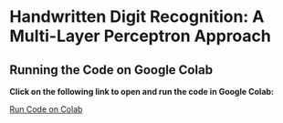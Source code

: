 # Handwritten Digit Recognition: A Multi-Layer Perceptron Approach

## Running the Code on Google Colab

**Click on the following link to open and run the code in Google Colab:**

[Run Code on Colab](https://colab.research.google.com/drive/1jgP0LHewchxiKJyNcRics7DVKvw5WCnM?usp=sharing)

